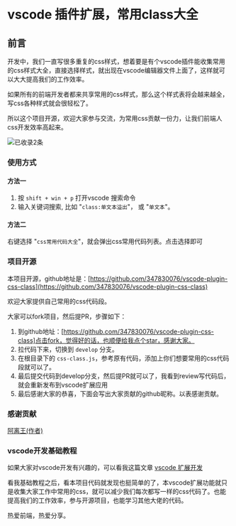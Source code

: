 # vscode 插件扩展，常用class大全
## 前言

开发中，我们一直写很多重复的css样式，想着要是有个vscode插件能收集常用的css样式大全，直接选择样式，就出现在vscode编辑器文件上面了，这样就可以大大提高我们的工作效率。

如果所有的前端开发者都来共享常用的css样式，那么这个样式表将会越来越全，写css各种样式就会很轻松了。

所以这个项目开源，欢迎大家参与交流，为常用css贡献一份力，让我们前端人css开发效率高起来。

![已收录2条](https://img.shields.io/badge/已收录css-2个-blue.svg?style=plastic)

### 使用方式
#### 方法一
1. 按 `shift + win + p` 打开vscode 搜索命令
2. 输入关键词搜索, 比如 "`class:单文本溢出`"， 或 "`单文本`"。

#### 方法二

右键选择 "`css常用代码大全`"，就会弹出css常用代码列表。点击选择即可

### 项目开源

本项目开源，github地址是：[https://github.com/347830076/vscode-plugin-css-class](https://github.com/347830076/vscode-plugin-css-class)

欢迎大家提供自己常用的css代码段。

大家可以fork项目，然后提PR，步骤如下：

1. 到github地址：[https://github.com/347830076/vscode-plugin-css-class]点击fork，觉得好的话，也顺便给我点个star，感谢大家。
2. 拉代码下来，切换到 `develop` 分支。
3. 在根目录下的 `css-class.js`，参考原有代码，添加上你们想要常用的css代码段就可以了。
4. 最后提交代码到develop分支，然后提PR就可以了，我看到review写代码后，就会重新发布到vscode扩展应用
5. 最后感谢大家的恭喜，下面会写出大家贡献的github昵称。以表感谢贡献。

### 感谢贡献

[阿离王(作者)](https://github.com/347830076)

### vscode开发基础教程

如果大家对vscode开发有兴趣的，可以看我这篇文章 [vscode 扩展开发](https://347830076.github.io/myBlog/tool/vscode-plugin.html)

看我基础教程之后，看本项目代码就发现也挺简单的了，本vscode扩展功能就只是收集大家工作中常用的css，就可以减少我们每次都写一样的css代码了。也能提高我们的工作效率，参与开源项目，也能学习其他大佬的代码。

热爱前端，热爱分享。
